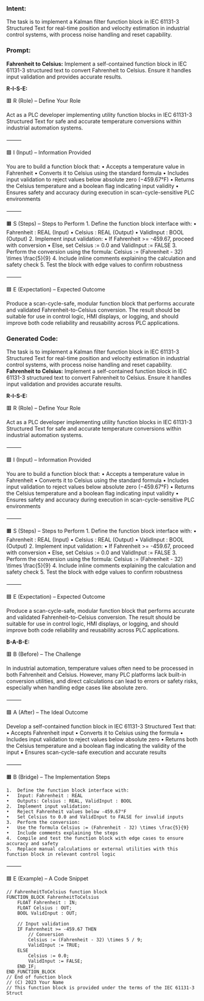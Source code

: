 ### Intent:
The task is to implement a Kalman filter function block in IEC 61131-3 Structured Text for real-time position and velocity estimation in industrial control systems, with process noise handling and reset capability.

### Prompt:
**Fahrenheit to Celsius:**
Implement a self-contained function block in IEC 61131-3 structured text to convert Fahrenheit to Celsius. Ensure it handles input validation and provides accurate results.

**R-I-S-E:**

🟥 R (Role) – Define Your Role

Act as a PLC developer implementing utility function blocks in IEC 61131-3 Structured Text for safe and accurate temperature conversions within industrial automation systems.

⸻

🟩 I (Input) – Information Provided

You are to build a function block that:
	•	Accepts a temperature value in Fahrenheit
	•	Converts it to Celsius using the standard formula
	•	Includes input validation to reject values below absolute zero (−459.67°F)
	•	Returns the Celsius temperature and a boolean flag indicating input validity
	•	Ensures safety and accuracy during execution in scan-cycle-sensitive PLC environments

⸻

🟧 S (Steps) – Steps to Perform
	1.	Define the function block interface with:
	•	Fahrenheit : REAL (Input)
	•	Celsius : REAL (Output)
	•	ValidInput : BOOL (Output)
	2.	Implement input validation:
	•	If Fahrenheit >= -459.67, proceed with conversion
	•	Else, set Celsius := 0.0 and ValidInput := FALSE
	3.	Perform the conversion using the formula:
Celsius := (Fahrenheit - 32) \times \frac{5}{9}
	4.	Include inline comments explaining the calculation and safety check
	5.	Test the block with edge values to confirm robustness

⸻

🟦 E (Expectation) – Expected Outcome

Produce a scan-cycle-safe, modular function block that performs accurate and validated Fahrenheit-to-Celsius conversion. The result should be suitable for use in control logic, HMI displays, or logging, and should improve both code reliability and reusability across PLC applications.

### Generated Code:
The task is to implement a Kalman filter function block in IEC 61131-3 Structured Text for real-time position and velocity estimation in industrial control systems, with process noise handling and reset capability.
**Fahrenheit to Celsius:**
Implement a self-contained function block in IEC 61131-3 structured text to convert Fahrenheit to Celsius. Ensure it handles input validation and provides accurate results.

**R-I-S-E:**

🟥 R (Role) – Define Your Role

Act as a PLC developer implementing utility function blocks in IEC 61131-3 Structured Text for safe and accurate temperature conversions within industrial automation systems.

⸻

🟩 I (Input) – Information Provided

You are to build a function block that:
	•	Accepts a temperature value in Fahrenheit
	•	Converts it to Celsius using the standard formula
	•	Includes input validation to reject values below absolute zero (−459.67°F)
	•	Returns the Celsius temperature and a boolean flag indicating input validity
	•	Ensures safety and accuracy during execution in scan-cycle-sensitive PLC environments

⸻

🟧 S (Steps) – Steps to Perform
	1.	Define the function block interface with:
	•	Fahrenheit : REAL (Input)
	•	Celsius : REAL (Output)
	•	ValidInput : BOOL (Output)
	2.	Implement input validation:
	•	If Fahrenheit >= -459.67, proceed with conversion
	•	Else, set Celsius := 0.0 and ValidInput := FALSE
	3.	Perform the conversion using the formula:
Celsius := (Fahrenheit - 32) \times \frac{5}{9}
	4.	Include inline comments explaining the calculation and safety check
	5.	Test the block with edge values to confirm robustness

⸻

🟦 E (Expectation) – Expected Outcome

Produce a scan-cycle-safe, modular function block that performs accurate and validated Fahrenheit-to-Celsius conversion. The result should be suitable for use in control logic, HMI displays, or logging, and should improve both code reliability and reusability across PLC applications.  

**B-A-B-E:**

🟥 B (Before) – The Challenge

In industrial automation, temperature values often need to be processed in both Fahrenheit and Celsius. However, many PLC platforms lack built-in conversion utilities, and direct calculations can lead to errors or safety risks, especially when handling edge cases like absolute zero.

⸻

🟩 A (After) – The Ideal Outcome

Develop a self-contained function block in IEC 61131-3 Structured Text that:
	•	Accepts Fahrenheit input
	•	Converts it to Celsius using the formula
	•	Includes input validation to reject values below absolute zero
	•	Returns both the Celsius temperature and a boolean flag indicating the validity of the input
	•	Ensures scan-cycle-safe execution and accurate results

⸻

🟧 B (Bridge) – The Implementation Steps

	1.	Define the function block interface with:
	•	Input: Fahrenheit : REAL
	•	Outputs: Celsius : REAL, ValidInput : BOOL
	2.	Implement input validation:
	•	Reject Fahrenheit values below -459.67°F
	•	Set Celsius to 0.0 and ValidInput to FALSE for invalid inputs
	3.	Perform the conversion:
	•	Use the formula Celsius := (Fahrenheit - 32) \times \frac{5}{9}
	•	Include comments explaining the steps
	4.	Compile and test the function block with edge cases to ensure accuracy and safety
	5.	Replace manual calculations or external utilities with this function block in relevant control logic

⸻

🟦 E (Example) – A Code Snippet

	// FahrenheitToCelsius function block
	FUNCTION_BLOCK FahrenheitToCelsius
		FLOAT Fahrenheit : IN;
		FLOAT Celsius : OUT;
		BOOL ValidInput : OUT;

		// Input validation
		IF Fahrenheit >= -459.67 THEN
			// Conversion
			Celsius := (Fahrenheit - 32) \times 5 / 9;
			ValidInput := TRUE;
		ELSE
			Celsius := 0.0;
			ValidInput := FALSE;
		END_IF;
	END_FUNCTION_BLOCK
	// End of function block
	// (C) 2023 Your Name
	// This function block is provided under the terms of the IEC 61131-3 Struct
